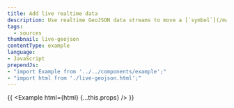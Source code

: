 ```yaml
---
title: Add live realtime data
description: Use realtime GeoJSON data streams to move a [`symbol`](/mapbox-gl-js/style-spec#layers-symbol) on your map.
tags:
  - sources
thumbnail: live-geojson
contentType: example
language:
- JavaScript
prependJs:
- "import Example from '../../components/example';"
- "import html from './live-geojson.html';"
---
```


{{ <Example html={html} {...this.props} /> }}
